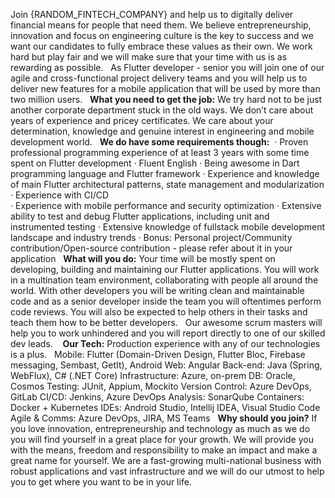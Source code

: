 Join {RANDOM_FINTECH_COMPANY} and help us to digitally deliver financial means for people that need them. We believe entrepreneurship, innovation and focus on engineering culture is the key to success and we want our candidates to fully embrace these values as their own. We work hard but play fair and we will make sure that your time with us is as rewarding as possible.
 
As Flutter developer - senior you will join one of our agile and cross-functional project delivery teams and you will help us to deliver new features for a mobile application that will be used by more than two million users.
 
**What you need to get the job:**
We try hard not to be just another corporate department stuck in the old ways. We don’t care about years of experience and pricey certificates. We care about your determination, knowledge and genuine interest in engineering and mobile development world.
 
**We do have some requirements though:** 
· Proven professional programming experience of at least 3 years with some time spent on Flutter development
· Fluent English
· Being awesome in Dart programming language and Flutter framework
· Experience and knowledge of main Flutter architectural patterns, state management and modularization
· Experience with CI/CD  
· Experience with mobile performance and security optimization
· Extensive ability to test and debug Flutter applications, including unit and instrumented testing
· Extensive knowledge of fullstack mobile development landscape and industry trends
· Bonus: Personal project/Community contribution/Open-source contribution - please refer about it in your application
	 
**What will you do:**
Your time will be mostly spent on developing, building and maintaining our Flutter applications. You will work in a multination team environment, collaborating with people all around the world. With other developers you will be writing clean and maintainable code and as a senior developer inside the team you will oftentimes perform code reviews. You will also be expected to help others in their tasks and teach them how to be better developers.
 
Our awesome scrum masters will help you to work unhindered and you will report directly to one of our skilled dev leads.
  
**Our Tech:**
Production experience with any of our technologies is a plus.
 
Mobile: Flutter (Domain-Driven Design, Flutter Bloc, Firebase messaging, Sembast, GetIt), Android
Web: Angular
Back-end: Java (Spring, WebFlux), C# (.NET Core)
Infrastructure: Azure, on-prem
DB: Oracle, Cosmos
Testing: JUnit, Appium, Mockito
Version Control: Azure DevOps, GitLab
CI/CD: Jenkins, Azure DevOps
Analysis: SonarQube
Containers: Docker + Kubernetes
IDEs: Android Studio, Intellij IDEA, Visual Studio Code
Agile & Comms: Azure DevOps, JIRA, MS Teams
 
**Why should you join?**
If you love innovation, entrepreneurship and technology as much as we do you will find yourself in a great place for your growth. We will provide you with the means, freedom and responsibility to make an impact and make a great name for yourself. We are a fast-growing multi-national business with robust applications and vast infrastructure and we will do our utmost to help you to get where you want to be in your life.
